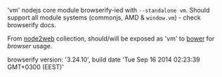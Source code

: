 'vm' nodejs core module browserify-ied with `--standalone vm`. Should support all module systems (commonjs, AMD & `window.vm`) - check browserify docs.

From [node2web](http://github.com/anodynos/node2web) collection,
should/will be exposed as 'vm' to [bower](http://bower.io) for *browser* usage.

browserify version: '3.24.10', build date 'Tue Sep 16 2014 02:23:39 GMT+0300 (EEST)'